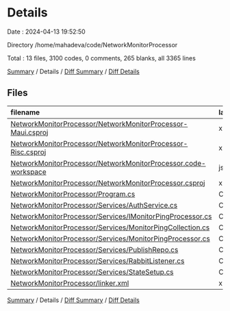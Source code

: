 # Details

Date : 2024-04-13 19:52:50

Directory /home/mahadeva/code/NetworkMonitorProcessor

Total : 13 files,  3100 codes, 0 comments, 265 blanks, all 3365 lines

[Summary](results.md) / Details / [Diff Summary](diff.md) / [Diff Details](diff-details.md)

## Files
| filename | language | code | comment | blank | total |
| :--- | :--- | ---: | ---: | ---: | ---: |
| [NetworkMonitorProcessor/NetworkMonitorProcessor-Maui.csproj](/NetworkMonitorProcessor/NetworkMonitorProcessor-Maui.csproj) | xml | 17 | 0 | 10 | 27 |
| [NetworkMonitorProcessor/NetworkMonitorProcessor-Risc.csproj](/NetworkMonitorProcessor/NetworkMonitorProcessor-Risc.csproj) | xml | 40 | 0 | 13 | 53 |
| [NetworkMonitorProcessor/NetworkMonitorProcessor.code-workspace](/NetworkMonitorProcessor/NetworkMonitorProcessor.code-workspace) | jsonc | 12 | 0 | 0 | 12 |
| [NetworkMonitorProcessor/NetworkMonitorProcessor.csproj](/NetworkMonitorProcessor/NetworkMonitorProcessor.csproj) | xml | 39 | 0 | 11 | 50 |
| [NetworkMonitorProcessor/Program.cs](/NetworkMonitorProcessor/Program.cs) | C# | 126 | 0 | 17 | 143 |
| [NetworkMonitorProcessor/Services/AuthService.cs](/NetworkMonitorProcessor/Services/AuthService.cs) | C# | 435 | 0 | 61 | 496 |
| [NetworkMonitorProcessor/Services/IMonitorPingProcessor.cs](/NetworkMonitorProcessor/Services/IMonitorPingProcessor.cs) | C# | 24 | 0 | 1 | 25 |
| [NetworkMonitorProcessor/Services/MonitorPingCollection.cs](/NetworkMonitorProcessor/Services/MonitorPingCollection.cs) | C# | 382 | 0 | 31 | 413 |
| [NetworkMonitorProcessor/Services/MonitorPingProcessor.cs](/NetworkMonitorProcessor/Services/MonitorPingProcessor.cs) | C# | 946 | 0 | 59 | 1,005 |
| [NetworkMonitorProcessor/Services/PublishRepo.cs](/NetworkMonitorProcessor/Services/PublishRepo.cs) | C# | 199 | 0 | 13 | 212 |
| [NetworkMonitorProcessor/Services/RabbitListener.cs](/NetworkMonitorProcessor/Services/RabbitListener.cs) | C# | 681 | 0 | 21 | 702 |
| [NetworkMonitorProcessor/Services/StateSetup.cs](/NetworkMonitorProcessor/Services/StateSetup.cs) | C# | 193 | 0 | 27 | 220 |
| [NetworkMonitorProcessor/linker.xml](/NetworkMonitorProcessor/linker.xml) | xml | 6 | 0 | 1 | 7 |

[Summary](results.md) / Details / [Diff Summary](diff.md) / [Diff Details](diff-details.md)